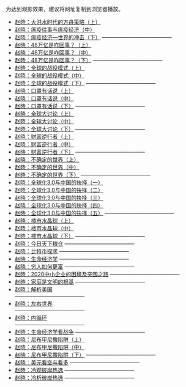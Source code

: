为达到观影效果，建议将网址复制到浏览器播放。

* [赵晓：大洪水时代的方舟策略（上）](https://www.asuswebstorage.com/navigate/a/#/s/5DBC688B6FB3453B9C5427CC3109A6E6Y)
* [赵晓：瘟疫往事与瘟疫经济（中）](https://www.asuswebstorage.com/navigate/a/#/s/94EBDCB84A4E4AE39D9091E227759F3FY)
* [赵晓：瘟疫经济—世界的冲击（下）](https://www.asuswebstorage.com/navigate/a/#/s/F7DC4D7C458444B48FEBC7D6D944210CY)
—————————————
* [赵晓：48万亿是咋回事？（上）](https://www.asuswebstorage.com/navigate/a/#/s/7E7ACE98F1294475B56C14368AA7BDB1Y)
* [赵晓：48万亿是咋回事？（中）](https://www.asuswebstorage.com/navigate/a/#/s/ED9217D19A3845B4A297C42FC78ADA2BY)
* [赵晓：48万亿是咋回事？（下）](https://www.asuswebstorage.com/navigate/a/#/s/8D493C15A13D47118991091B60E714DAY)
—————————————
* [赵晓：全球的战役模式（上）](https://www.asuswebstorage.com/navigate/a/#/s/B05FE245B6F64C5AB9E102A538E3A27FY)
* [赵晓：全球的战役模式（中）](https://www.asuswebstorage.com/navigate/a/#/s/43A07A7BC85D4D219BC597EF0E387014Y)
* [赵晓：全球的战役模式（下）](https://www.asuswebstorage.com/navigate/a/#/s/0876189AB0FD460883646696462974CEY)
—————————————
* [赵晓：口罩有话说（上）](https://www.asuswebstorage.com/navigate/a/#/s/C88196CF86B04809BC6BA27FFF42CB57Y)
* [赵晓：口罩有话说（中）](https://www.asuswebstorage.com/navigate/a/#/s/60C9E1C2764040F5BFC640C9740C6F24Y)
* [赵晓：口罩有话说（下）](https://www.asuswebstorage.com/navigate/a/#/s/B84465B500324797A84138B5505DBDEDY)
—————————————
* [赵晓：全球大讨论（上）](https://www.asuswebstorage.com/navigate/a/#/s/B0DB29AC7E9A438994DEE337D881F7B8Y)
* [赵晓：全球大讨论（中）](https://www.asuswebstorage.com/navigate/a/#/s/951A93AF3B484DD2ACDC2D094199A1A0Y)
* [赵晓：全球大讨论（下）](https://www.asuswebstorage.com/navigate/a/#/s/9D378981663F4B80AE66CF49E77EDBEBY)
—————————————
* [赵晓：财富逆行者（上）](https://www.asuswebstorage.com/navigate/a/#/s/AB16A6928BCC4C79B354D4F582B3BEE2Y)
* [赵晓：财富逆行者（中）](https://www.asuswebstorage.com/navigate/a/#/s/6B53642F5AE24F6684CAD45C8B76E970Y)
* [赵晓：财富逆行者（下）](https://www.asuswebstorage.com/navigate/a/#/s/373A0F70D15E423E869E6B978D97AD01Y)
—————————————
* [赵晓：不确定的世界（上）](https://www.asuswebstorage.com/navigate/a/#/s/CD7F08A9344C460194FC72F3E9AC276AY)
* [赵晓：不确定的世界（中）](https://www.asuswebstorage.com/navigate/a/#/s/CB8FF9AC70494AC7A1F9D8F1DDD27A22Y)
* [赵晓：不确定的世界（下）](https://www.asuswebstorage.com/navigate/a/#/s/45C91E2E9045463094C5BF3007DD3F5BY)
—————————————
* [赵晓：全球化3.0与中国的抉择（一）](https://www.asuswebstorage.com/navigate/a/#/s/AC5EC23CEE744B0FBD0A3BC14A77F155Y)
* [赵晓：全球化3.0与中国的抉择（二）](https://www.asuswebstorage.com/navigate/a/#/s/2062EC8594D8428D912DBD75AF2C736AY)
* [赵晓：全球化3.0与中国的抉择（三）](https://www.asuswebstorage.com/navigate/a/#/s/6CAD26036496484ABD053588EBE45A85Y)
* [赵晓：全球化3.0与中国的抉择（四）](https://www.asuswebstorage.com/navigate/a/#/s/D619CDDE7D454FA99E505B6094C49104Y)
* [赵晓：全球化3.0与中国的抉择（五）](https://www.asuswebstorage.com/navigate/a/#/s/DD96C5716F454451B8CF4B14046C59B8Y)
—————————————
* [赵晓：楼市水晶球（上）](https://www.asuswebstorage.com/navigate/a/#/s/A0DB19D66CC34B9D9AB54ED678DD94AFY)
* [赵晓：楼市水晶球（中）](https://www.asuswebstorage.com/navigate/a/#/s/331567CDCA444D919167EA095E4304E3Y)
* [赵晓：楼市水晶球（下）](https://www.asuswebstorage.com/navigate/a/#/s/857F4144765B45B4AB7C35158EED93A3Y)
—————————————
* [赵晓：今日天下粮仓](https://www.asuswebstorage.com/navigate/a/#/s/E44A530144724E88976518717ED6E1B9Y)
—————————————
* [赵晓：比特币探求](https://www.asuswebstorage.com/navigate/a/#/s/AF46034BDE6340B19BBF6D9C5C58892AY)
—————————————
* [赵晓：生命经济学](https://www.asuswebstorage.com/navigate/a/#/s/0A5C7B3044A64063B4A7677E177A66D7Y)
—————————————
* [赵晓：穷人如何更富](https://www.asuswebstorage.com/navigate/a/#/s/F69BA444A26A43958FE5D1741655D106Y)
—————————————
* [赵晓：2020中小企业的困境及突围之路](https://www.asuswebstorage.com/navigate/a/#/s/021C4A0D5F514FF19288C772D291C842Y)
—————————————
* [赵晓：家庭是文明的根基](https://www.asuswebstorage.com/navigate/a/#/s/81240E4ACAC3473A8FCE8674B9F6B49FY)
—————————————
* [赵晓：解析美国](https://www.asuswebstorage.com/navigate/a/#/s/BB51A8B5F28645AF9C200272B4A413AFY)<br>
—————————————
* [赵晓：左右世界](https://www.asuswebstorage.com/navigate/a/#/s/FBEF73B6E986445C9D0D62CAD43FD0A6Y)<br>
—————————————
* [赵晓：内循环](https://www.asuswebstorage.com/navigate/a/#/s/74F2F8A1D0604CF088A43C6118D2A868Y)<br>
—————————————
* [赵晓：生命经济学看战争](https://www.asuswebstorage.com/navigate/a/#/s/DA899A1E018243818AE92340B94FD7ABY)
—————————————
* [赵晓：尼布甲尼撒陷阱（上）](https://www.asuswebstorage.com/navigate/a/#/s/0CE34ADDAB144B41A5E2234AA7FD58BAY)
* [赵晓：尼布甲尼撒陷阱（中）](https://www.asuswebstorage.com/navigate/a/#/s/3449A8DA06D84D8FBE17144C4451CD97Y)
* [赵晓：尼布甲尼撒陷阱（下）](https://www.asuswebstorage.com/navigate/a/#/s/0FB6F709D1954D5FAEBCA8AD852388EAY)
—————————————
* [赵晓：美元看空与看多](https://www.asuswebstorage.com/navigate/a/#/s/302F7693EB6B41B5AA7F3D03A955022CY)
—————————————
* [赵晓：冷观彼岸热选](https://www.asuswebstorage.com/navigate/a/#/s/B9FE85544C474F678D354E70A1A77525Y)
—————————————
* [赵晓：冷析彼岸热选](https://www.asuswebstorage.com/navigate/a/#/s/015913F2EE7D46D1B93BB061E080F7E0Y)
—————————————

